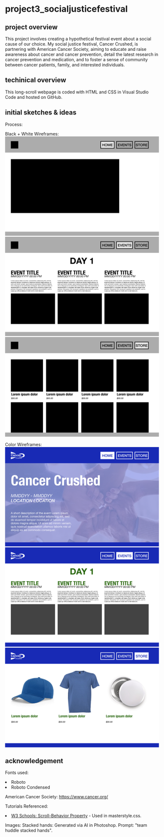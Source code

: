 # project3_socialjusticefestival

## project overview
This project involves creating a hypothetical festival event about a social cause of our choice. My social justice festival, Cancer Crushed, is partnering with American Cancer Society, aiming to educate and raise awareness about cancer and cancer prevention, detail the latest research in cancer prevention and medication, and to foster a sense of community between cancer patients, family, and interested individuals.

## techinical overview
This long-scroll webpage is coded with HTML and CSS in Visual Studio Code and hosted on GitHub. 

## initial sketches & ideas

Process:

Black + White Wireframes:
<img src="img/blackandwhite-lowfed-wireframe-home.png">
<img src="img/blackandwhite-lowfed-wireframe-schedule.png">
<img src="img/blackandwhite-lowfed-wireframe-store.png">

Color Wireframes:
<img src="img/wireframe-home.png">
<img src="img/wireframe-schedule.png">
<img src="img/store.png">

<!-- insert branding guide -->

## acknowledgement
Fonts used: 
<!-- <li>Helvetica Neue: regular, bold, condensed bold, italic </li> -->
<li>Roboto</li>
<li>Roboto Condensed</li>

American Cancer Society: https://www.cancer.org/ 

Tutorials Referenced:
<li><a href="https://www.w3schools.com/cssref/pr_scroll-behavior.php">W3 Schools: Scroll-Behavior Property</a> - Used in masterstyle.css.</li>

Images:
Stacked hands: 
Generated via AI in Photoshop. Prompt: "team huddle stacked hands". 